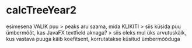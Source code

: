 # calcTreeYear2
esimesena VALIK puu >
peaks aru saama, mida KLIKITI >
siis küsida puu ümbermõõt, kas JavaFX textfield aknaga? >
siis oleks mul üks arvutuskäik, kus vastava puuga käib koefitsent, korrutatakse küsitud ümbermõõduga
